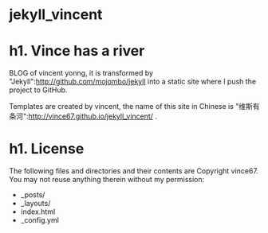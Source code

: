 jekyll_vincent
==============

h1. Vince has a river
==============

BLOG of vincent yonng, it is transformed by "Jekyll":http://github.com/mojombo/jekyll into a static site where I push the project to GitHub.

Templates are created by vincent, the name of this site in Chinese is "维斯有条河":http://vince67.github.io/jekyll_vincent/ .

h1. License
==============

The following files and directories and their contents are Copyright vince67. You may not reuse anything therein without my permission:

* _posts/
* _layouts/
* index.html
* _config.yml

